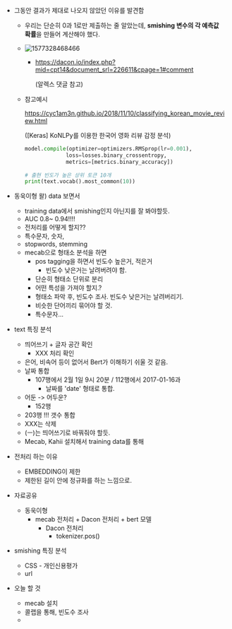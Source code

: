 - 그동안 결과가 제대로 나오지 않았던 이유를 발견함
  
  - 우리는 단순히 0과 1로만 제출하는 줄 알았는데, **smishing 변수의 각 예측값 확률**을 만들어 계산해야 했다.
  
  - ![1577328468466](C:\Users\u37c\AppData\Roaming\Typora\typora-user-images\1577328468466.png)
  
    - <https://dacon.io/index.php?mid=cpt14&document_srl=226611&cpage=1#comment>
  
      (알렉스 댓글 참고)
  
  - 참고예시
  
    <https://cyc1am3n.github.io/2018/11/10/classifying_korean_movie_review.html>
  
    ([Keras] KoNLPy를 이용한 한국어 영화 리뷰 감정 분석)
  
    ```python
    model.compile(optimizer=optimizers.RMSprop(lr=0.001),
                 loss=losses.binary_crossentropy,
                 metrics=[metrics.binary_accuracy])
                 
    # 출현 빈도가 높은 상위 토큰 10개
    print(text.vocab().most_common(10))
    ```

- 동욱이형 왈) data 보면서
  - training data에서 smishing인지 아닌지를 잘 봐야할듯.
  - AUC 0.8~ 0.94!!!!
  - 전처리를 어떻게 할지??
  - 특수문자, 숫자, 
  - stopwords, stemming
  - mecab으로 형태소 분석을 하면 
    - pos tagging을 하면서 빈도수 높은거, 적은거
      - 빈도수 낮은거는 날려버려야 함.
    - 단순히 형태소 단위로 분리
    - 어떤 특성을 가져야 할지.?
    - 형태소 파악 후, 빈도수 조사. 빈도수 낮은거는 날려버리기.
    - 비슷한 단어끼리 묶어야 할 것.
    - 특수문자...
- text 특징 분석
  - 띄어쓰기 + 글자 공간 확인
    - XXX 처리 확인
  - 은어, 비속어 등이 없어서 Bert가 이해하기 쉬울 것 같음.
  - 날짜 통합
    - 107행에서 2월 1일 9시 20분 / 112행에서 2017-01-16과  
      - 날짜를 'date' 형태로 통합.
  - 어둔 -> 어두운?
    - 152행
  - 203행 !!! 갯수 통합
  - XXX는 삭제
  - (ㅡ)는 띄어쓰기로 바꿔줘야 할듯.
  - Mecab, Kahii 설치해서 training data를 통해 

- 전처리 하는 이유
  - EMBEDDING이 제한
  - 제한된 길이 안에 정규화를 하는 느낌으로.

- 자료공유
  - 동욱이형
    - mecab 전처리 + Dacon 전처리 + bert 모델
      - Dacon 전처리
        - tokenizer.pos() 



- smishing 특징 분석
  - CSS - 개인신용평가
  - url



- 오늘 할 것 
  - mecab 설치
  - 콜랩을 통해, 빈도수 조사
  - 